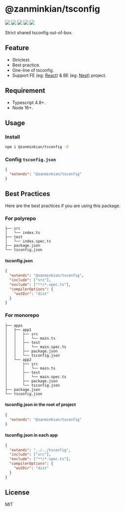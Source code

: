 # @zanminkian/tsconfig

[![](https://img.shields.io/npm/l/@zanminkian/tsconfig.svg)](https://github.com/zanminkian/tsconfig/blob/master/LICENSE)
[![](https://img.shields.io/npm/v/@zanminkian/tsconfig.svg)](https://www.npmjs.com/package/@zanminkian/tsconfig)
[![](https://img.shields.io/npm/dm/@zanminkian/tsconfig.svg)](https://www.npmjs.com/package/@zanminkian/tsconfig)
[![](https://img.shields.io/librariesio/release/npm/@zanminkian/tsconfig)](https://www.npmjs.com/package/@zanminkian/tsconfig)
[![](https://packagephobia.com/badge?p=@zanminkian/tsconfig)](https://packagephobia.com/result?p=@zanminkian/tsconfig)

Strict shared tsconfig out-of-box.

## Feature

- Strictest.
- Best practice.
- One-line of tsconfig.
- Support FE (eg: [React](https://github.com/facebook/react)) & BE (eg: [Nest](https://github.com/nestjs/nest)) project.

## Requirement

- Typescript 4.8+.
- Node 16+.

## Usage

### Install

```bash
npm i @zanminkian/tsconfig -D
```

### Config `tsconfig.json`

```json
{
  "extends": "@zanminkian/tsconfig"
}
```

## Best Practices

Here are the best practices if you are using this package.

### For polyrepo

```
├── src
│   └── index.ts
├── test
│   └── index.spec.ts
├── package.json
└── tsconfig.json
```

#### tsconfig.json

```json
{
  "extends": "@zanminkian/tsconfig",
  "include": ["src"],
  "exclude": ["**/*.spec.ts"],
  "compilerOptions": {
    "outDir": "dist"
  }
}
```

### For monorepo

```
├── apps
│   ├── app1
│   │   ├── src
│   │   │   └── main.ts
│   │   ├── test
│   │   │   └── main.spec.ts
│   │   ├── package.json
│   │   └── tsconfig.json
│   └── app2
│       ├── src
│       │   └── main.ts
│       ├── test
│       │   └── main.spec.ts
│       ├── package.json
│       └── tsconfig.json
├── package.json
└── tsconfig.json
```

#### tsconfig.json in the root of project

```json
{
  "extends": "@zanminkian/tsconfig"
}
```

#### tsconfig.json in each app

```json
{
  "extends": "../../tsconfig",
  "include": ["src"],
  "exclude": ["**/*.spec.ts"],
  "compilerOptions": {
    "outDir": "dist"
  }
}
```

## License
MIT
